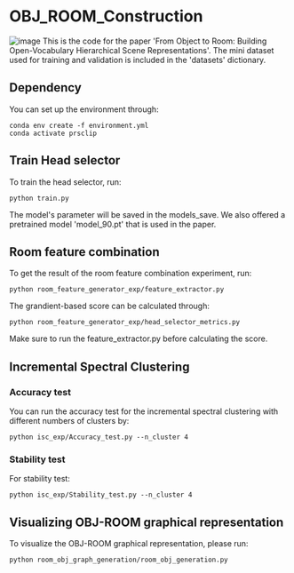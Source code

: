 # OBJ_ROOM_Construction

![image](https://github.com/B0GGY/OBJ_ROOM_Construction/blob/master/cover.png)
This is the code for the paper 'From Object to Room: Building Open-Vocabulary Hierarchical Scene Representations'. The mini dataset used for training and validation is included in the 'datasets' dictionary.

## Dependency
You can set up the environment through:
```
conda env create -f environment.yml
conda activate prsclip
```
## Train Head selector
To train the head selector, run:
```
python train.py
```
The model's parameter will be saved in the models_save. We also offered a pretrained model 'model_90.pt' that is used in the paper.
## Room feature combination
To get the result of the room feature combination experiment, run:
```
python room_feature_generator_exp/feature_extractor.py
```
The grandient-based score can be calculated through:
```
python room_feature_generator_exp/head_selector_metrics.py
```
Make sure to run the feature_extractor.py before calculating the score.

## Incremental Spectral Clustering
### Accuracy test
You can run the accuracy test for the incremental spectral clustering with different numbers of clusters by:
```
python isc_exp/Accuracy_test.py --n_cluster 4
```
### Stability test
For stability test:
```
python isc_exp/Stability_test.py --n_cluster 4
```
## Visualizing OBJ-ROOM graphical representation
To visualize the OBJ-ROOM graphical representation, please run:
```
python room_obj_graph_generation/room_obj_generation.py
```
